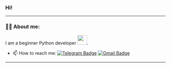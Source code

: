 ### Hi!

---

### :man_technologist: About me:

I am a beginner Python developer <img src="https://media.giphy.com/media/WUlplcMpOCEmTGBtBW/giphy.gif" width="30px">. 

- 📫 How to reach me: [![Telegram Badge](https://img.shields.io/badge/-filimonovalexey-blue?style=flat&logo=Telegram&logoColor=white)](https://t.me/AdeySk) [![Gmail Badge](https://img.shields.io/badge/-Gmail-red?style=flat&logo=Gmail&logoColor=white)](mailto:andrii.work.py@gmail.com)

---



<!--
**andreyskaskiv/andreyskaskiv** is a ✨ _special_ ✨ repository because its `README.md` (this file) appears on your GitHub profile.


